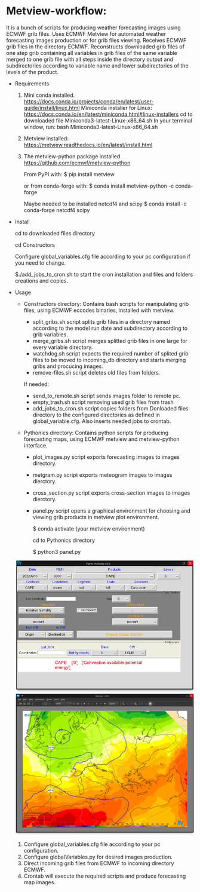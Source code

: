 # Metview-workflow:
It is a bunch of scripts for producing weather forecasting images using ECMWF grib files.
Uses ECMWF Metview for automated weather forecasting images production or for grib files viewing. Receives ECMWF grib files in the directory ECMWF. Reconstructs downloaded grib files of one step grib containing all variables in grib files of the same variable merged to one grib file with all steps inside the directory output and subdirectories according to variable name and lower subdirectories of the levels of the product.

- Requirements

    1. Mini conda installed.
    https://docs.conda.io/projects/conda/en/latest/user-guide/install/linux.html
    Miniconda installer for Linux:
        https://docs.conda.io/en/latest/miniconda.html#linux-installers
    cd to downloaded file Miniconda3-latest-Linux-x86_64.sh
    In your terminal window, run:
        bash Miniconda3-latest-Linux-x86_64.sh

    2. Metview installed:
        https://metview.readthedocs.io/en/latest/install.html


    3. The metview-python package installed.
        https://github.com/ecmwf/metview-python

        From PyPI with:
        $ pip install metview

        or from conda-forge with:
        $ conda install metview-python -c conda-forge

        Maybe needed to be installed netcdf4 and scipy 
        $ conda install -c conda-forge netcdf4 scipy 



- Install

    cd to downloaded files directory   
    
    cd Constructors
    
    Configure global_variables.cfg file according to your pc configuration if you need to change.   
    
    $./add_jobs_to_cron.sh to start the cron installation and files and folders creations and copies.



- Usage

    - Constructors directory:
        Contains bash scripts for manipulating grib files, using ECMWF eccodes binaries, installed with metview.
        - split_gribs.sh script splits grib files in a directory named according to the model run date and subdirectory according to grib variables.
        - merge_gribs.sh script merges splitted grib files in one large for every variable directory.
        - watchdog.sh script expects the required number of splited grib files to be moved to incoming_db directory and starts merging gribs and procucing images.
        - remove-files.sh script deletes old files from folders. 

        If needed:
        - send_to_remote.sh script sends images folder to remote pc.
        - empty_trash.sh script removing used grib files from trash
        - add_jobs_to_cron.sh script copies folders from Donloaded files directory to the configured directories as defined in global_variable.cfg. Also inserts needed jobs to crontab.

    - Pythonics directory:
        Contains python scripts for producing forecasting maps, using ECMWF metview and metview-python interface.
        - plot_images.py script exports forecasting images to images directory.
        - metgram.py script exports meteogram images to images dierctory.
        - cross_section.py script exports cross-section images to images dierctory.
        - panel.py script opens a graphical environment for choosing and viewing grib products in metview plot environment.
        
             $ conda activate (your metview environment)
             
             cd to Pythonics directory
             
             $ python3 panel.py

     ![panel image](panel.png)   
     ![plot image](plot.png)   

    1. Configure global_variables.cfg file according to your pc configuration.
    2. Configure globalVariables.py for desired images production.
    3. Direct incoming grib files from ECMWF to incoming directory ECMWF.
    4. Crontab will execute the required scripts and produce forecasting map images.
